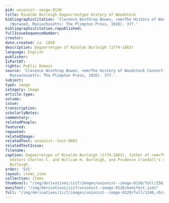 ```yaml
---
pid: unionist--image-0120
title: Rinaldo Burleigh Daguerreotype History of Woodstock
bibliographicCitation: 'Clarence Winthrop Bowen, <em>The History of Woodstock Connecticut</em>
  (Norwood, Massachusetts: The Plimpton Press, 1926). 377.'
bibliographicCitation.republished: 
fullIssueSequenceNumber: 
creator: 
date.created: ca. 1850
description: Daguerretype of Rinaldo Burleigh (1774-1863)
language: English
publisher: 
IsPartOf: 
rights: Public Domain
source: 'Clarence Winthrop Bowen, <em>The History of Woodstock Connecticut</em> (Norwood,
  Massachusetts: The Plimpton Press, 1926). 377.'
subject: 
type: image
category: Image
article.type: 
volume: 
issue: 
transcription: 
scholarlyNotes: 
commentary: 
relatedPeople: 
featured: 
repeated: 
relatedImage: 
relatedText: unionist--text-0002
relatedTextIssue: 
filename: 
caption: Daguerretype of Rinaldo Burleigh (1774-1863), father of <em>The Unionist</em>
  editors Charles C. and William H. Burleigh, and Prudence Crandall's co-teacher Mary
  Burleigh.
order: '531'
layout: items_item
collection: items
thumbnail: "/img/derivatives/iiif/images/unionist--image-0120/full/250,/0/default.jpg"
manifest: "/img/derivatives/iiif/unionist--image-0120/manifest.json"
full: "/img/derivatives/iiif/images/unionist--image-0120/full/1140,/0/default.jpg"
---
```

